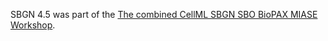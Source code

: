 SBGN 4.5 was part of the [The combined CellML SBGN SBO BioPAX MIASE Workshop](http://www.cellml.org/community/events/workshop/2009).